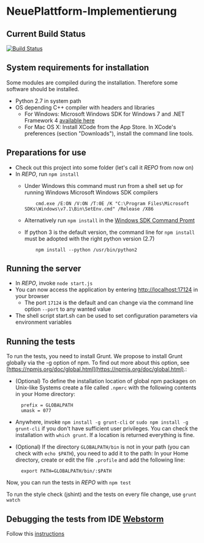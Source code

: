 NeuePlattform-Implementierung
=============================

Current Build Status
--------------------

[![Build Status](https://travis-ci.org/softwerkskammer/NeuePlattform-Implementierung.png)](https://travis-ci.org/softwerkskammer/NeuePlattform-Implementierung)

System requirements for installation
--------------------
Some modules are compiled during the installation. Therefore some software should be installed.

* Python 2.7 in system path
* OS depending C++ compiler with headers and libraries
  * For Windows: Microsoft Windows SDK for Windows 7 and .NET Framework 4 [available here](http://www.microsoft.com/en-us/download/details.aspx?id=8279)
  * For Mac OS X: Install XCode from the App Store. In XCode's preferences (section "Downloads"), install the command line tools.

Preparations for use
--------------------

* Check out this project into some folder (let's call it *REPO* from now on)
* In *REPO*, run `npm install`
  * Under Windows this command must run from a shell set up for running Windows Microsoft Windows SDK compilers

            cmd.exe /E:ON /V:ON /T:0E /K "C:\Program Files\Microsoft SDKs\Windows\v7.1\Bin\SetEnv.cmd" /Release /X86

  * Alternatively run `npm install` in the [Windows SDK Command Promt](http://msdn.microsoft.com/en-us/library/ms229859.aspx)
  * If python 3 is the default version, the command line for `npm install` must be adopted with the right python version (2.7)

            npm install --python /usr/bin/python2

Running the server
------------------

* In *REPO*, invoke `node start.js`
* You can now access the application by entering [http://localhost:17124](http://localhost:17124) in your browser
  * The port `17124` is the default and can change via the command line option `--port` to any wanted value
* The shell script start.sh can be used to set configuration parameters via environment variables


Running the tests
-----------------

To run the tests, you need to install Grunt. We propose to install Grunt globally via the -g option of npm. To find out more about this option, see [https://npmjs.org/doc/global.html](https://npmjs.org/doc/global.html).:

* (Optional) To define the installation location of global npm packages on Unix-like Systems create a file called `.npmrc` with the following contents in your Home directory:

        prefix = GLOBALPATH
        umask = 077

* Anywhere, invoke `npm install -g grunt-cli` or `sudo npm install -g grunt-cli` if you don't have sufficient user privileges. You can check the installation with `which grunt`. If a location is returned everything is fine.
* (Optional) If the directory `GLOBALPATH/bin` is not in your path (you can check with `echo $PATH`), you need to add it to the path: In your Home directory, create or edit the file `.profile` and add the following line:

        export PATH=GLOBALPATH/bin/:$PATH

Now, you can run the tests in *REPO* with `npm test`

To run the style check (jshint) and the tests on every file change, use `grunt watch`

Debugging the tests from IDE [Webstorm](http://www.jetbrains.com/webstorm/)
----------
Follow this [instructions](http://codebetter.com/glennblock/2013/01/17/debugging-mocha-unit-tests-with-webstorm-step-by-step/)
